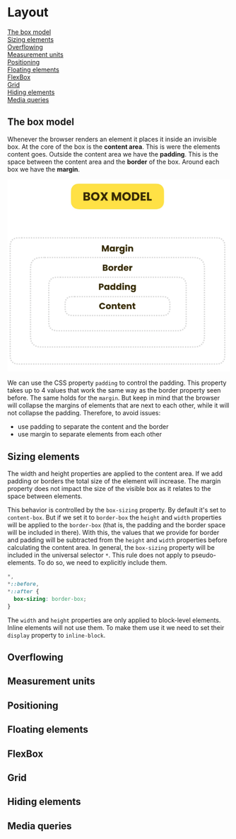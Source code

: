 # Layout

[The box model](#the-box-model)  
[Sizing elements](#sizing-elements)  
[Overflowing](#overflowing)  
[Measurement units](#measurement-units)  
[Positioning](#positioning)  
[Floating elements](#floating-elements)  
[FlexBox](#flexbox)  
[Grid](#grid)  
[Hiding elements](#hiding-elements)  
[Media queries](#media-queries)  

## The box model

Whenever the browser renders an element it places it inside an invisible box. At the core of the box is the **content area**. This is were the elements content goes. Outside the content area we have the **padding**. This is the space between the content area and the **border** of the box. Around each box we have the **margin**.

![](img/box_model.png)

We can use the CSS property `padding` to control the padding. This property takes up to 4 values that work the same way as the border property seen before. The same holds for the `margin`. But keep in mind that the browser will collapse the margins of elements that are next to each other, while it will not collapse the padding. Therefore, to avoid issues:

- use padding to separate the content and the border
- use margin to separate elements from each other

## Sizing elements

The width and height properties are applied to the content area. If we add padding or borders the total size of the element will increase. The margin property does not impact the size of the visible box as it relates to the space between elements.

This behavior is controlled by the `box-sizing` property. By default it's set to `content-box`. But if we set it to `border-box` the `height` and `width` properties will be applied to the `border-box` (that is, the padding and the border space will be included in there). With this, the values that we provide for border and padding will be subtracted from the `height` and `width` properties before calculating the content area. In general, the `box-sizing` property will be included in the universal selector `*`. This rule does not apply to pseudo-elements. To do so, we need to explicitly include them.

```css
*,
*::before,
*::after {
  box-sizing: border-box;
}
```

The `width` and `height` properties are only applied to block-level elements. Inline elements will not use them. To make them use it we need to set their `display` property to `inline-block`.

## Overflowing

## Measurement units

## Positioning

## Floating elements

## FlexBox

## Grid

## Hiding elements

## Media queries
